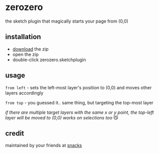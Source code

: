 # zerozero

the sketch plugin that magically starts your page from (0,0)

## installation

- [download](../../releases/latest/download/zerozero.sketchplugin.zip) the zip
- open the zip
- double-click zerozero.sketchplugin

## usage

`from left` - sets the left-most layer's position to (0,0) and moves other layers accordingly

`from top` - you guessed it.. same thing, but targeting the top-most layer

*if there are multiple target layers with the same x or y point, the top-left layer will be moved to (0,0)*
*works on selections too* 😼

## credit
maintained by your friends at [snacks](https://www.madebysnacks.com)
